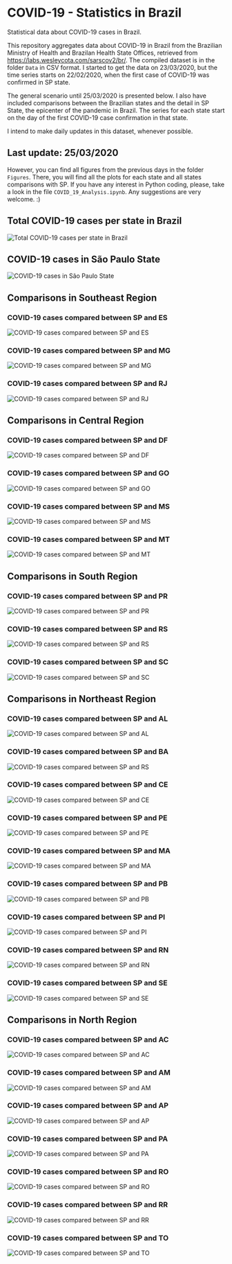 # COVID-19 - Statistics in Brazil

Statistical data about COVID-19 cases in Brazil.

This repository aggregates data about COVID-19 in Brazil from the Brazilian Ministry of Health and Brazilan Health State Offices, retrieved from https://labs.wesleycota.com/sarscov2/br/. The compiled dataset is in the folder ```Data``` in CSV format. I started to get the data on 23/03/2020, but the time series starts on 22/02/2020, when the first case of COVID-19 was confirmed in SP state.

The general scenario until 25/03/2020 is presented below. I also have included comparisons between the Brazilian states and the detail in SP State, the epicenter of the pandemic in Brazil. The series for each state start on the day of the first COVID-19 case confirmation in that state.

I intend to make daily updates in this dataset, whenever possible.

## Last update: 25/03/2020
However, you can find all figures from the previous days in the folder ```Figures```. There, you will find all the plots for each state and all states comparisons with SP. If you have any interest in Python coding, please, take a look in the file ```COVID_19_Analysis.ipynb```. Any suggestions are very welcome. :)

## Total COVID-19 cases per state in Brazil
![Total COVID-19 cases per state in Brazil](https://github.com/marcoutojr/COVID-19-Statistics-Brazil/blob/master/Figures/25_03_2020/Total_COVID19_cases_per_state_in_Brazil.png)

## COVID-19 cases in São Paulo State
![COVID-19 cases in São Paulo State](https://github.com/marcoutojr/COVID-19-Statistics-Brazil/blob/master/Figures/25_03_2020/For_each_state/COVID19_cases_per_in_SP.png)

## Comparisons in Southeast Region
### COVID-19 cases compared between SP and ES
![COVID-19 cases compared between SP and ES](https://github.com/marcoutojr/COVID-19-Statistics-Brazil/blob/master/Figures/25_03_2020/Compared_with_SP/COVID19_cases_compared_between_SP_and_ES.png)

### COVID-19 cases compared between SP and MG
![COVID-19 cases compared between SP and MG](https://github.com/marcoutojr/COVID-19-Statistics-Brazil/blob/master/Figures/25_03_2020/Compared_with_SP/COVID19_cases_compared_between_SP_and_MG.png)

### COVID-19 cases compared between SP and RJ
![COVID-19 cases compared between SP and RJ](https://github.com/marcoutojr/COVID-19-Statistics-Brazil/blob/master/Figures/25_03_2020/Compared_with_SP/COVID19_cases_compared_between_SP_and_RJ.png)

## Comparisons in Central Region

### COVID-19 cases compared between SP and DF
![COVID-19 cases compared between SP and DF](https://github.com/marcoutojr/COVID-19-Statistics-Brazil/blob/master/Figures/25_03_2020/Compared_with_SP/COVID19_cases_compared_between_SP_and_DF.png)

### COVID-19 cases compared between SP and GO
![COVID-19 cases compared between SP and GO](https://github.com/marcoutojr/COVID-19-Statistics-Brazil/blob/master/Figures/25_03_2020/Compared_with_SP/COVID19_cases_compared_between_SP_and_GO.png)

### COVID-19 cases compared between SP and MS
![COVID-19 cases compared between SP and MS](https://github.com/marcoutojr/COVID-19-Statistics-Brazil/blob/master/Figures/25_03_2020/Compared_with_SP/COVID19_cases_compared_between_SP_and_MS.png)

### COVID-19 cases compared between SP and MT
![COVID-19 cases compared between SP and MT](https://github.com/marcoutojr/COVID-19-Statistics-Brazil/blob/master/Figures/25_03_2020/Compared_with_SP/COVID19_cases_compared_between_SP_and_MT.png)

## Comparisons in South Region

### COVID-19 cases compared between SP and PR
![COVID-19 cases compared between SP and PR](https://github.com/marcoutojr/COVID-19-Statistics-Brazil/blob/master/Figures/25_03_2020/Compared_with_SP/COVID19_cases_compared_between_SP_and_PR.png)

### COVID-19 cases compared between SP and RS
![COVID-19 cases compared between SP and RS](https://github.com/marcoutojr/COVID-19-Statistics-Brazil/blob/master/Figures/25_03_2020/Compared_with_SP/COVID19_cases_compared_between_SP_and_RS.png)

### COVID-19 cases compared between SP and SC
![COVID-19 cases compared between SP and SC](https://github.com/marcoutojr/COVID-19-Statistics-Brazil/blob/master/Figures/25_03_2020/Compared_with_SP/COVID19_cases_compared_between_SP_and_SC.png)

## Comparisons in Northeast Region

### COVID-19 cases compared between SP and AL
![COVID-19 cases compared between SP and AL](https://github.com/marcoutojr/COVID-19-Statistics-Brazil/blob/master/Figures/25_03_2020/Compared_with_SP/COVID19_cases_compared_between_SP_and_AL.png)

### COVID-19 cases compared between SP and BA
![COVID-19 cases compared between SP and RS](https://github.com/marcoutojr/COVID-19-Statistics-Brazil/blob/master/Figures/25_03_2020/Compared_with_SP/COVID19_cases_compared_between_SP_and_BA.png)

### COVID-19 cases compared between SP and CE
![COVID-19 cases compared between SP and CE](https://github.com/marcoutojr/COVID-19-Statistics-Brazil/blob/master/Figures/25_03_2020/Compared_with_SP/COVID19_cases_compared_between_SP_and_CE.png)

### COVID-19 cases compared between SP and PE
![COVID-19 cases compared between SP and PE](https://github.com/marcoutojr/COVID-19-Statistics-Brazil/blob/master/Figures/25_03_2020/Compared_with_SP/COVID19_cases_compared_between_SP_and_PE.png)

### COVID-19 cases compared between SP and MA
![COVID-19 cases compared between SP and MA](https://github.com/marcoutojr/COVID-19-Statistics-Brazil/blob/master/Figures/25_03_2020/Compared_with_SP/COVID19_cases_compared_between_SP_and_MA.png)

### COVID-19 cases compared between SP and PB
![COVID-19 cases compared between SP and PB](https://github.com/marcoutojr/COVID-19-Statistics-Brazil/blob/master/Figures/25_03_2020/Compared_with_SP/COVID19_cases_compared_between_SP_and_PB.png)

### COVID-19 cases compared between SP and PI
![COVID-19 cases compared between SP and PI](https://github.com/marcoutojr/COVID-19-Statistics-Brazil/blob/master/Figures/25_03_2020/Compared_with_SP/COVID19_cases_compared_between_SP_and_PI.png)

### COVID-19 cases compared between SP and RN
![COVID-19 cases compared between SP and RN](https://github.com/marcoutojr/COVID-19-Statistics-Brazil/blob/master/Figures/25_03_2020/Compared_with_SP/COVID19_cases_compared_between_SP_and_RN.png)

### COVID-19 cases compared between SP and SE
![COVID-19 cases compared between SP and SE](https://github.com/marcoutojr/COVID-19-Statistics-Brazil/blob/master/Figures/25_03_2020/Compared_with_SP/COVID19_cases_compared_between_SP_and_SE.png)


## Comparisons in North Region

### COVID-19 cases compared between SP and AC
![COVID-19 cases compared between SP and AC](https://github.com/marcoutojr/COVID-19-Statistics-Brazil/blob/master/Figures/25_03_2020/Compared_with_SP/COVID19_cases_compared_between_SP_and_AC.png)

### COVID-19 cases compared between SP and AM
![COVID-19 cases compared between SP and AM](https://github.com/marcoutojr/COVID-19-Statistics-Brazil/blob/master/Figures/25_03_2020/Compared_with_SP/COVID19_cases_compared_between_SP_and_AM.png)

### COVID-19 cases compared between SP and AP
![COVID-19 cases compared between SP and AP](https://github.com/marcoutojr/COVID-19-Statistics-Brazil/blob/master/Figures/25_03_2020/Compared_with_SP/COVID19_cases_compared_between_SP_and_AP.png)

### COVID-19 cases compared between SP and PA
![COVID-19 cases compared between SP and PA](https://github.com/marcoutojr/COVID-19-Statistics-Brazil/blob/master/Figures/25_03_2020/Compared_with_SP/COVID19_cases_compared_between_SP_and_PA.png)

### COVID-19 cases compared between SP and RO
![COVID-19 cases compared between SP and RO](https://github.com/marcoutojr/COVID-19-Statistics-Brazil/blob/master/Figures/25_03_2020/Compared_with_SP/COVID19_cases_compared_between_SP_and_RO.png)

### COVID-19 cases compared between SP and RR
![COVID-19 cases compared between SP and RR](https://github.com/marcoutojr/COVID-19-Statistics-Brazil/blob/master/Figures/25_03_2020/Compared_with_SP/COVID19_cases_compared_between_SP_and_RR.png)

### COVID-19 cases compared between SP and TO
![COVID-19 cases compared between SP and TO](https://github.com/marcoutojr/COVID-19-Statistics-Brazil/blob/master/Figures/25_03_2020/Compared_with_SP/COVID19_cases_compared_between_SP_and_TO.png)
